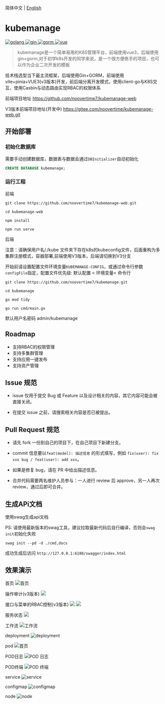 简体中文 | [English](./README_en.md)
# kubemanage
<p >
  <a href="https://golang.google.cn/">
    <img src="https://img.shields.io/badge/Golang-1.18-green.svg" alt="golang">
  </a>
  <a href="https://gin-gonic.com/">
    <img src="https://img.shields.io/badge/Gin-1.7.4-red.svg" alt="gin">
  </a>
  <a href="https://gorm.io/">
    <img src="https://img.shields.io/badge/Gorm-1.21-orange.svg" alt="gorm">
  </a>
  <a href="https://vuejs.org/">
    <img src="https://img.shields.io/badge/Vue-3.0.0-orange.svg" alt="vue">
  </a>
</p>

> kubemanage是一个简单易用的K8S管理平台，前端使用vue3，后端使用gin+gorm,对于初学k8s开发的同学来说，是一个很方便练手的项目，也可以作为企业二次开发的模板

技术栈选型当下最主流框架，后端使用Gin+GORM，前端使用vite+pinia+VUE3(v3版本)开发，前后端分离开发模式，使用client-go与K8S交互，使用Casbin与动态路由实现RBAC的权限体系

前端项目地址 https://github.com/noovertime7/kubemanage-web

V3版本前端项目地址(开发中) https://gitee.com/noovertime/kubemanage-web.git
## 开始部署
### 初始化数据库
需要手动创建数据库，数据表与数据会通过`DBInitializer`自动初始化

```sql
CREATE DATABASE kubemanage;
```
### 运行工程
前端
```shell
git clone https://github.com/noovertime7/kubemanage-web.git

cd kubemanage-web

npm install

npm run serve
```
后端

注意：请确保用户名/./kube  文件夹下存在k8s的kubeconfig文件，后面重构为多集群注册模式，容器部署,前端使用V3版本，后端请切换到V3分支

开始前请设置配置文件环境变量`KUBEMANAGE-CONFIG`，或通过命令行参数`configFile`指定，配置文件优先级: 默认配置 < 环境变量< 命令行

```
git clone https://github.com/noovertime7/kubemanage.git

cd kubemanage

go mod tidy

go run cmd/main.go
```
默认用户名密码 admin/kubemanage

## Roadmap

- 支持RBAC的权限管理
- 支持多集群管理
- 支持应用一键发布
- 支持资产管理

## Issue 规范
- issue 仅用于提交 Bug 或 Feature 以及设计相关的内容，其它内容可能会被直接关闭。

- 在提交 issue 之前，请搜索相关内容是否已被提出。

## Pull Request 规范
- 请先 fork 一份到自己的项目下，在自己项目下新建分支。

- commit 信息要以`feat(model): 描述信息` 的形式填写，例如 `fix(user): fix xxx bug / feat(user): add xxx`。

- 如果是修复 bug，请在 PR 中给出描述信息。

- 合并代码需要两名维护人员参与：一人进行 review 后 approve，另一人再次 review，通过后即可合并。

## 生成APi文档

使用swag生成api文档

PS: 请使用最新版本的swag工具，建议拉取最新代码后自行编译，否则会`swag init`初始化失败

```shell
swag init --pd -d ./cmd,docs
```

成功生成后访问 `http://127.0.0.1:6180/swagger/index.html`

## 效果演示
首页
![首页](./img/dashboard.jpg?raw=true)

操作审计(v3版本)
![](./img/operation.png)

接口与菜单的RBAC控制(v3版本)
![](./img/rbac/api_rbac.png)
![](./img/rbac/menu_rbac.png)

服务状态
![](./img/system_state.png)

工作流
![工作流](./img/wordflow.jpg?raw=true)

deployment
![deployment](./img/deployment.jpg?raw=true)

pod
![首页](./img/pod.jpg?raw=true)

POD日志
![POD 日志](./img/pod_log.jpg?raw=true)

POD终端
![POD 终端](./img/pod_ter.jpg?raw=true)

service
![service](./img/service.jpg?raw=true)

configmap
![configmap](./img/cm_detail.jpg?raw=true)

node
![node](./img/node.jpg?raw=true)
